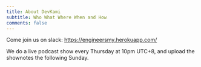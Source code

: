 ```yaml
---
title: About DevKami
subtitle: Who What Where When and How
comments: false
---
```


Come join us on slack: https://engineersmy.herokuapp.com/

We do a live podcast show every Thursday at 10pm UTC+8, and upload the shownotes the following Sunday.
